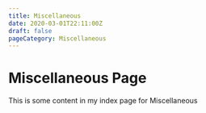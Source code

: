 ```yaml
---
title: Miscellaneous
date: 2020-03-01T22:11:00Z
draft: false
pageCategory: Miscellaneous
---
```


# Miscellaneous Page

This is some content in my index page for Miscellaneous